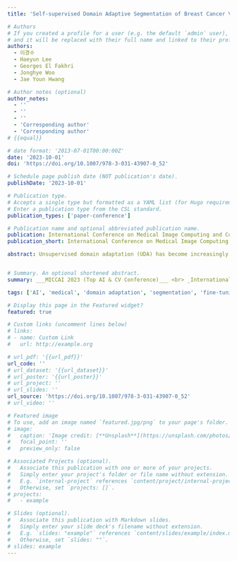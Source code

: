 ```yaml
---
title: 'Self-supervised Domain Adaptive Segmentation of Breast Cancer Via Test-time Fine-Tuning'

# Authors
# If you created a profile for a user (e.g. the default `admin` user), write the username (folder name) here
# and it will be replaced with their full name and linked to their profile.
authors:
  - 이경수
  - Haeyun Lee
  - Georges El Fakhri
  - Jonghye Woo
  - Jae Youn Hwang

# Author notes (optional)
author_notes:
  - ''
  - ''
  - ''
  - 'Corresponding author'
  - 'Corresponding author'
# {{equal}}

# date format: '2013-07-01T00:00:00Z'
date: '2023-10-01'
doi: 'https://doi.org/10.1007/978-3-031-43907-0_52'

# Schedule page publish date (NOT publication's date).
publishDate: '2023-10-01'

# Publication type.
# Accepts a single type but formatted as a YAML list (for Hugo requirements).
# Enter a publication type from the CSL standard.
publication_types: ['paper-conference']

# Publication name and optional abbreviated publication name.
publication: International Conference on Medical Image Computing and Computer-Assisted Intervention
publication_short: International Conference on Medical Image Computing and Computer-Assisted Intervention (MICCAI)  [__Top AI & CV Conference__]

abstract: Unsupervised domain adaptation (UDA) has become increasingly popular in imaging-based diagnosis due to the challenge of labeling a large number of datasets in target domains. Without labeled data, well-trained deep learning models in a source domain may not perform well when applied to a target domain. UDA allows for the use of large-scale datasets from various domains for model deployment, but it can face difficulties in performing adaptive feature extraction when dealing with unlabeled data in an unseen target domain. To address this, we propose an advanced test-time fine-tuning UDA framework designed to better utilize the latent features of datasets in the unseen target domain by fine-tuning the model itself during diagnosis. Our proposed framework is based on an auto-encoder-based network architecture that fine-tunes the model itself. This allows our framework to learn knowledge specific to the unseen target domain during the fine-tuning phase. In order to further optimize our framework for the unseen target domain, we introduce a re-initialization module that injects randomness into network parameters. This helps the framework to converge to a local minimum that is better-suited for the target domain, allowing for improved performance in domain adaptation tasks. To evaluate our framework, we carried out experiments on UDA segmentation tasks using breast cancer datasets acquired from multiple domains. Our experimental results demonstrated that our framework achieved state-of-the-art performance, outperforming other competing UDA models, in segmenting breast cancer on ultrasound images from an unseen domain, which supports its clinical potential for improving breast cancer diagnosis.


# Summary. An optional shortened abstract.
summary: ___MICCAI 2023 (Top AI & CV Conference)___ <br> _International Conference on Medical Image Computing and Computer-Assisted Intervention2023_

tags: ['AI', 'medical', 'domain adaptation', 'segmentation', 'fine-tuning', 'ultrasound']

# Display this page in the Featured widget?
featured: true

# Custom links (uncomment lines below)
# links:
# - name: Custom Link
#   url: http://example.org

# url_pdf: '{{url_pdf}}'
url_code: ''
# url_dataset: '{{url_dataset}}'
# url_poster: '{{url_poster}}'
# url_project: ''
# url_slides: ''
url_source: 'https://doi.org/10.1007/978-3-031-43907-0_52'
# url_video: ''

# Featured image
# To use, add an image named `featured.jpg/png` to your page's folder.
# image:
#   caption: 'Image credit: [**Unsplash**](https://unsplash.com/photos/pLCdAaMFLTE)'
#   focal_point: ''
#   preview_only: false

# Associated Projects (optional).
#   Associate this publication with one or more of your projects.
#   Simply enter your project's folder or file name without extension.
#   E.g. `internal-project` references `content/project/internal-project/index.md`.
#   Otherwise, set `projects: []`.
# projects:
#   - example

# Slides (optional).
#   Associate this publication with Markdown slides.
#   Simply enter your slide deck's filename without extension.
#   E.g. `slides: "example"` references `content/slides/example/index.md`.
#   Otherwise, set `slides: ""`.
# slides: example
---
```

